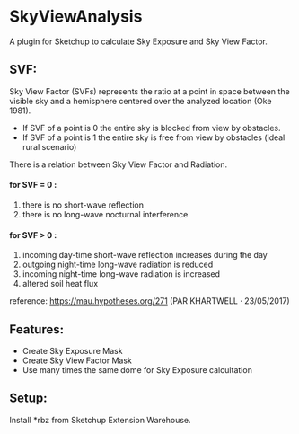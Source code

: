 # SkyViewAnalysis

A plugin for Sketchup to calculate Sky Exposure and Sky View Factor.

## SVF:
Sky View Factor (SVFs) represents the ratio at a point in space between the visible sky and a hemisphere centered over the analyzed location (Oke 1981).
- If SVF of a point is 0 the entire sky is blocked from view by obstacles.
- If SVF of a point is 1 the entire sky is free from view by obstacles (ideal rural scenario)

There is a relation between Sky View Factor and Radiation.
<h4>for SVF = 0 :</h4>
<ol>
  <li>there is no short-wave reflection</li>
  <li>there is no long-wave nocturnal interference</li>
</ol>
<h4>for SVF > 0 :</h4>
<ol>
<li>incoming day-time short-wave reflection increases during the day</li>
<li>outgoing night-time long-wave radiation is reduced</li>
<li>incoming night-time long-wave radiation is increased</li>
<li>altered soil heat flux</li>
</ol>

reference:
https://mau.hypotheses.org/271 (PAR KHARTWELL · 23/05/2017)

## Features:
- Create Sky Exposure Mask
- Create Sky View Factor Mask
- Use many times the same dome for Sky Exposure calcultation

## Setup:
Install *rbz from Sketchup Extension Warehouse.
